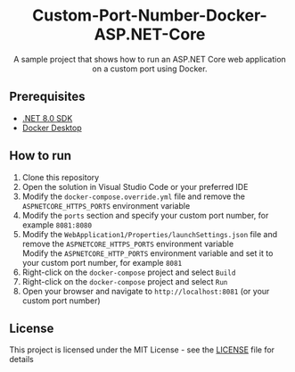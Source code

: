 <h1 align="center">Custom-Port-Number-Docker-ASP.NET-Core</h1>
<p align="center">A sample project that shows how to run an ASP.NET Core web application on a custom port using Docker.</p>

<h2>Prerequisites</h2>
<ul>
  <li><a href="https://dotnet.microsoft.com/download">.NET 8.0 SDK</a></li>
  <li><a href="https://www.docker.com/get-started">Docker Desktop</a></li>
</ul>

<h2>How to run</h2>
<ol>
  <li>Clone this repository</li>
  <li>Open the solution in Visual Studio Code or your preferred IDE</li>
  <li>Modify the <code>docker-compose.override.yml</code> file and remove the <code>ASPNETCORE_HTTPS_PORTS</code> environment variable</li>
  <li>Modify the <code>ports</code> section and specify your custom port number, for example <code>8081:8080</code></li>
  <li>Modify the <code>WebApplication1/Properties/launchSettings.json</code> file and remove the <code>ASPNETCORE_HTTPS_PORTS</code> environment variable</br>
  Modify the <code>ASPNETCORE_HTTP_PORTS</code> environment variable and set it to your custom port number, for example <code>8081</code></li>
  <li>Right-click on the <code>docker-compose</code> project and select <code>Build</code></li>
  <li>Right-click on the <code>docker-compose</code> project and select <code>Run</code></li>
  <li>Open your browser and navigate to <code>http://localhost:8081</code> (or your custom port number)</li>
</ol>

<h2>License</h2>
<p>This project is licensed under the MIT License - see the <a href="LICENSE">LICENSE</a> file for details</p>
